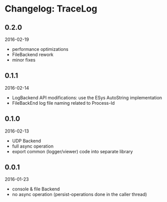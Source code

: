 # Changelog: TraceLog

## 0.2.0
2016-02-19
- performance optimizations
- FileBackend rework
- minor fixes

## 0.1.1
2016-02-14
- LogBackend API modifications: use the ESys AutoString implementation
- FileBackEnd log file naming related to Process-Id

## 0.1.0
2016-02-13
- UDP Backend
- full async operation
- export common (logger/viewer) code into separate library

## 0.0.1
2016-01-23
- console & file Backend
- no async operation (persist-operations done in the caller thread)
